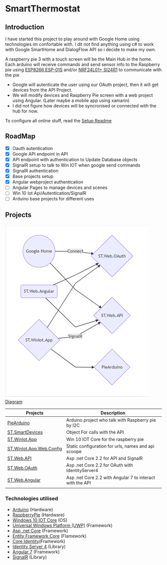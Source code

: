 # SmartThermostat

## Introduction
I have started this project to play around with Google Home using technologies im confortable with.
I dit not find anything using c# to work with Google SmartHome and DialogFlow API so i decide to make my own.

A raspberry pie 3 with a touch screen will be the Main Hub in the home.
Each arduino will receive commands and send sensor info to the Raspberry pie using [ESP8266 ESP-01S](https://www.banggood.com/5Pcs-ESP8266-ESP-01S-Remote-Serial-Port-WIFI-Transceiver-Wireless-Module-p-1116390.html?rmmds=myorder&cur_warehouse=CN) and/or  [NRF24L01+ SI24R1](https://www.banggood.com/5Pcs-NRF24L01-SI24R1-2_4G-Wireless-Power-Enhanced-Communication-Receiver-Module-p-1059601.html?rmmds=myorder&cur_warehouse=CN) to communicate with the pie

- Google will autenticate the user using our OAuth project, then it will get devices from the API Project.
- We will modify devices and Raspberry Pie screen with a web project using Angular. (Later maybe a mobile app using xamarin)
- I did not figure how devices will be syncronised or connected with the hub for now.

To configure all online stuff, read the [Setup Readme](https://github.com/werddomain/SmartThermostat/blob/master/Setup.md)

## RoadMap

 - [x] Oauth autentication
 - [x]  Google API endpoint in API
 - [x] API endpoint with authentication to Update Database objects
 - [x] SignalR setup to talk to Win IOT when google send commands
 - [x] SignalR authentication
 - [x] Base projects setup
 - [x] Angular webproject authentication
 - [ ] Angular Pages to manage devices and scenes
 - [ ] Win 10 Iot Api/Autentication/SignalR
 - [ ] Arduino base projects for different uses

## Projects
![Project Diagram](https://raw.githubusercontent.com/werddomain/SmartThermostat/master/ProjectsDiagram.gif)
[Diagram](https://mermaidjs.github.io/mermaid-live-editor/#/edit/eyJjb2RlIjoiZ3JhcGggTFJcbkEoKEdvb2dsZSBIb21lKSlcbkJ7U1QuV2ViLk9BdXRofVxuQyhTVC5XZWIuQW5ndWxhcilcbkR7U1QuV2ViLkFQSX1cbkV7U1QuV2luSW90LkFwcH1cbkZ7UGllQXJkdWlub31cbkEgLS0gQ29ubmVjdCAtLT4gQlxuQSAtLT4gRFxuQyAtLT4gRFxuRSAtLSBTaWduYWxSLS0-IERcbkMgLS0-IEJcbkUgLS0-IEJcbkUgLS0-IEZcbiIsIm1lcm1haWQiOnsidGhlbWUiOiJkZWZhdWx0In19)


|Projects                   | Description                                               |
|--------------------------|-----------------------------------------------------------|
| [PieArduino](https://github.com/werddomain/SmartThermostat/tree/master/WinIot/ST.WinIot.App/PieArduino)               | Arduino project who talk with Raspberry pie by I2C        |
| [ST.SmartDevices](https://github.com/werddomain/SmartThermostat/tree/master/WinIot/ST.WinIot.App/ST.SmartDevices)          | Object For calls with the API                             |
| [ST.WinIot.App](https://github.com/werddomain/SmartThermostat/tree/master/WinIot/ST.WinIot.App/ST.WinIot.App)            | Win 10 IOT Core for the raspberry pie                     |
| [ST.WinIot.App.Web.Config](https://github.com/werddomain/SmartThermostat/tree/master/WinIot/ST.WinIot.App/ST.WinIot.App.Web.Config) | Static configuration for urls, names and api scoope       |
| [ST.Web.API](https://github.com/werddomain/SmartThermostat/tree/master/WinIot/ST.WinIot.App/Web/Api)               | Asp .net Core 2.2 for API and SignalR                     |
| [ST.Web.OAuth](https://github.com/werddomain/SmartThermostat/tree/master/WinIot/ST.WinIot.App/Web/OAuth)             | Asp .net Core 2.2 for OAuth with IdentityServer4          |
| [ST.Web.Angular](https://github.com/werddomain/SmartThermostat/tree/master/WinIot/ST.WinIot.App/Web/Angular)           | Asp .net Core 2.2 with Angular 7 to interact with the API |
|  |  |

### Technologies utilised
- [Arduino](https://www.arduino.cc/) (Hardware)
- [RaspberryPie](https://www.raspberrypi.org/) (Hardware)
- [Windows 10 IOT Core](https://developer.microsoft.com/en-us/windows/iot) (OS)
- [Universal Windows Platform (UWP)](https://docs.microsoft.com/en-us/windows/uwp/design/basics/design-and-ui-intro) (Framework)
- [Asp .net Core](https://www.asp.net/core/overview/aspnet-vnext) (Framework)
- [Entity Framework Core](https://docs.microsoft.com/en-us/ef/core/) (Flamework)
- [Core Identity](https://docs.microsoft.com/en-us/aspnet/core/security/authentication/identity?view=aspnetcore-2.2&tabs=visual-studio)(Framework)
- [Identity Server 4](https://identityserver.io/) (Library)
- [Angular 7](https://angular.io/) (Framework)
- [SignalR](https://www.asp.net/signalr) (Library)


<!--stackedit_data:
eyJoaXN0b3J5IjpbLTE0MDQ2NDM2NTgsMTkyNDM4OTkwMiwtNj
E4MDQxMTkxLDIwOTkxNDg1NzAsMTM3MjgxMjI4MF19
-->